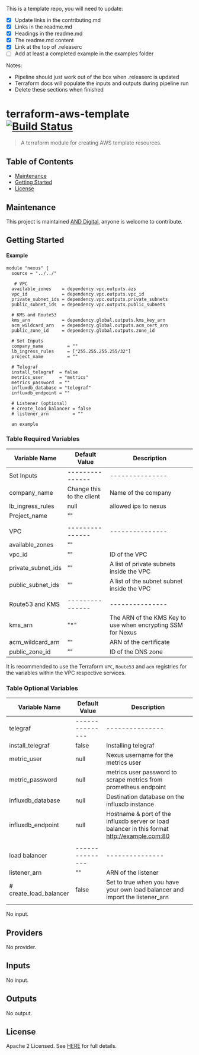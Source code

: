 This is a template repo, you will need to update:

- [x] Update links in the contributing.md
- [x] Links in the readme.md
- [x] Headings in the readme.md
- [x] The readme.md content
- [x] Link at the top of .releaserc
- [ ] Add at least a completed example in the examples folder

Notes:
- Pipeline should just work out of the box when .releaserc is updated
- Terraform docs will populate the inputs and outputs during pipeline run 
- Delete these sections when finished 

# terraform-aws-template [![Build Status](https://github.com/and-digital/terraform-aws-template/workflows/build/badge.svg)](https://github.com/and-digital-cloud/terraform-aws-template)

> A terraform module for creating AWS template resources.

## Table of Contents

- [Maintenance](#maintenance)
- [Getting Started](#getting-started)
- [License](#license)

## Maintenance

This project is maintained [AND Digital](https://github.com/and-digital-cloud), anyone is welcome to contribute.

## Getting Started

#### Example


```
module "nexus" {
  source = "../../"

   # VPC
  available_zones    = dependency.vpc.outputs.azs
  vpc_id             = dependency.vpc.outputs.vpc_id
  private_subnet_ids = dependency.vpc.outputs.private_subnets
  public_subnet_ids  = dependency.vpc.outputs.public_subnets
  
  # KMS and Route53
  kms_arn            = dependency.global.outputs.kms_key_arn
  acm_wildcard_arn   = dependency.global.outputs.acm_cert_arn
  public_zone_id     = dependency.global.outputs.zone_id

  # Set Inputs
  company_name         = ""
  lb_ingress_rules     = ["255.255.255.255/32"]
  project_name         = ""

  # Telegraf
  install_telegraf  = false
  metrics_user      = "metrics"
  metrics_password  = ""
  influxdb_database = "telegraf"
  influxdb_endpoint = ""

  # Listener (optional)
  # create_load_balancer = false
  # listener_arn         = ""

  an example

```

### Table Required Variables

| Variable Name      | Default Value             | Description                                                 |
| ------------------ | ------------------------- | ----------------------------------------------------------- |
| Set Inputs         | ---------------           | ---------------                                             |
| company_name       | Change this to the client | Name of the company                                         |
| lb_ingress_rules   | null                      | allowed ips to nexus                                        |
| Project_name       | ""                        |                                                             |
|                    |                           |                                                             |
| VPC                | ---------------           | ---------------                                             |
| available_zones    | ""                        |                                                             |
| vpc_id             | ""                        | ID of the VPC                                               |
| private_subnet_ids | ""                        | A list of private subnets inside the VPC                    |
| public_subnet_ids  | ""                        | A list of the subnet subnet inside the VPC                  |
|                    |                           |                                                             |
| Route53 and KMS    | ---------------           | ---------------                                             |
| kms_arn            | "*"                       | The ARN of the KMS Key to use when encrypting SSM for Nexus |
| acm_wildcard_arn   | ""                        | ARN of the certificate                                      |
| public_zone_id     | ""                        | ID of the DNS zone                                          |

It is recommended to use the Terraform `VPC`, `Route53` and `acm` registries for the variables within the VPC respective services.


### Table Optional Variables

| Variable Name          | Default Value   | Description                                                                                  |
| ---------------------- | --------------- | -------------------------------------------------------------------------------------------- |
| telegraf               | --------------- | ---------------                                                                              |
| install_telegraf       | false           | Installing telegraf                                                                          |
| metric_user            | null            | Nexus username for the metrics user                                                          |
| metric_password        | null            | metrics user password to scrape metrics from prometheus endpoint                             |
| influxdb_database      | null            | Destination database on the influxdb instance                                                |
| influxdb_endpoint      | null            | Hostname & port of the influxdb server or load balancer in this format http://example.com:80 |
|                        |                 |                                                                                              |
| load balancer          | --------------- | ---------------                                                                              |
| listener_arn           | ""              | ARN of the listener                                                                          |
| # create_load_balancer | false           | Set to true when you have your own load balancer and import the listener_arn                 |
|                        |                 |

No input.


<!--- BEGIN_TF_DOCS --->
## Providers

No provider.

## Inputs

No input.

## Outputs

No output.
<!--- END_TF_DOCS --->

## License

Apache 2 Licensed. See [HERE](https://github.com/and-digital-cloud/terraform-aws-nexus/blob/master/LICENSE) for full details.
